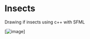 # Insects
Drawing if insects using c++ with SFML 

[![image](https://github.com/Blakrunner/Insect/blob/main/sample.png)]
